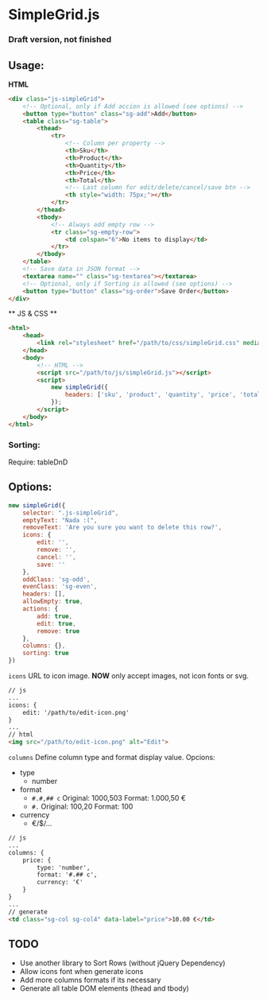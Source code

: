 # SimpleGrid.js

### Draft version, not finished

## Usage:

**HTML**
```html
<div class="js-simpleGrid">
	<!-- Optional, only if Add accion is allowed (see options) -->
	<button type="button" class="sg-add">Add</button>
	<table class="sg-table">
		<thead>
			<tr>
				<!-- Column per property -->
				<th>Sku</th>
				<th>Product</th>
				<th>Quantity</th>
				<th>Price</th>
				<th>Total</th>
				<!-- Last column for edit/delete/cancel/save btn -->
				<th style="width: 75px;"></th>
			</tr>
		</thead>
		<tbody>
			<!-- Always add empty row -->
			<tr class="sg-empty-row">
				<td colspan="6">No items to display</td>
			</tr>
		</tbody>
	</table>
	<!-- Save data in JSON format -->
	<textarea name="" class="sg-textarea"></textarea>
	<!-- Optional, only if Sorting is allowed (see options) -->
	<button type="button" class="sg-order">Save Order</button>
</div>
```

** JS & CSS **

```html
<html>
	<head>
		<link rel="stylesheet" href="/path/to/css/simpleGrid.css" media="screen" charset="utf-8">
	</head>
	<body>
		<!-- HTML -->
		<script src="/path/to/js/simpleGrid.js"></script>
		<script>
			new simpleGrid({
				headers: ['sku', 'product', 'quantity', 'price', 'total']
			});
		</script>
	</body>
</html>
```
### Sorting:
Require: tableDnD

## Options:

```javascript
new simpleGrid({
	selector: ".js-simpleGrid",
	emptyText: "Nada :(",
	removeText: 'Are you sure you want to delete this row?',
	icons: {
		edit: '',
		remove: '',
		cancel: '',
		save: ''
	},
	oddClass: 'sg-odd',
	evenClass: 'sg-even',
	headers: [],
	allowEmpty: true,
	actions: {
		add: true,
		edit: true,
		remove: true
	},
	columns: {},
	sorting: true
})
```
`icons`
URL to icon image. **NOW** only accept images, not icon fonts or svg.

```html
// js
...
icons: {
	edit: '/path/to/edit-icon.png'
}
...
// html
<img src="/path/to/edit-icon.png" alt="Edit">
```
`columns`
Define column type and format display value.
Opcions:
* type
	* number
* format
	* `#.#,## c` Original: 1000,503 Format: 1.000,50 €
	* `#.` Original: 100,20 Format: 100
* currency
	* €/$/...

```html
// js
...
columns: {
	price: {
		type: 'number',
		format: '#.## c',
		currency: '€'
	}
}
...
// generate
<td class="sg-col sg-col4" data-label="price">10.00 €</td>
```

## TODO
* Use another library to Sort Rows (without jQuery Dependency)
* Allow icons font when generate icons
* Add more columns formats if its necessary
* Generate all table DOM elements (thead and tbody)
